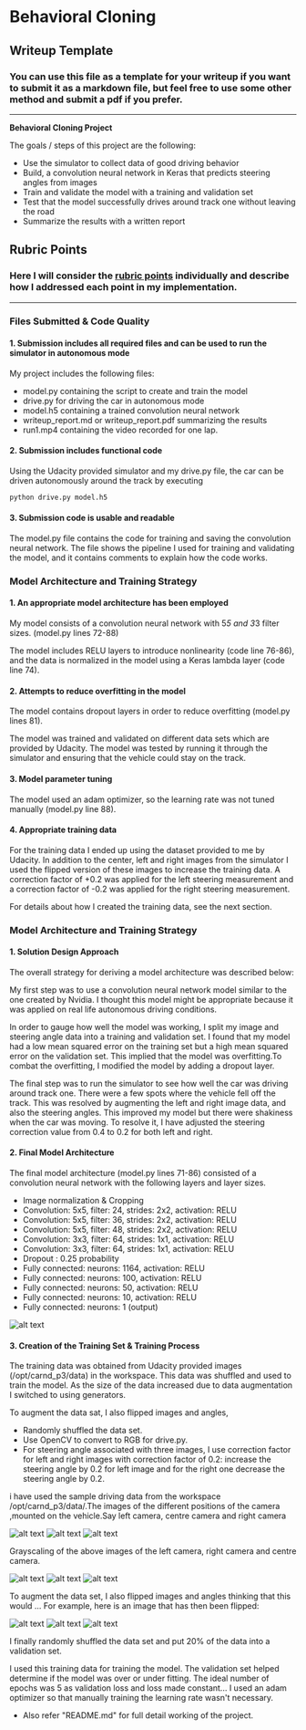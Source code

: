 # **Behavioral Cloning** 

## Writeup Template

### You can use this file as a template for your writeup if you want to submit it as a markdown file, but feel free to use some other method and submit a pdf if you prefer.

---

**Behavioral Cloning Project**

The goals / steps of this project are the following:
* Use the simulator to collect data of good driving behavior
* Build, a convolution neural network in Keras that predicts steering angles from images
* Train and validate the model with a training and validation set
* Test that the model successfully drives around track one without leaving the road
* Summarize the results with a written report


[//]: # (Image References)

[image1]: ./examples/nvidia_architecture.PNG "Model Visualization"
[image2]: ./examples/left.jpg "Left Image"
[image3]: ./examples/centre.jpg "Centre Image"
[image4]: ./examples/right.jpg "Right Image"
[image5]: ./examples/left_gray.jpg "Left Grayscaling Image"
[image6]: ./examples/centre_gray.jpg "Centre Grayscaling Image"
[image7]: ./examples/right_gray.jpg "Right Grayscaling Image"
[image8]: ./examples/left_flip.jpg "Left Flipped Image"
[image9]: ./examples/centre_flip.jpg "Centre Flipped Image"
[image10]: ./examples/right_flip.jpg "Right Flipped Image"


## Rubric Points
### Here I will consider the [rubric points](https://review.udacity.com/#!/rubrics/432/view) individually and describe how I addressed each point in my implementation.  

---
### Files Submitted & Code Quality

#### 1. Submission includes all required files and can be used to run the simulator in autonomous mode

My project includes the following files:
* model.py containing the script to create and train the model
* drive.py for driving the car in autonomous mode
* model.h5 containing a trained convolution neural network 
* writeup_report.md or writeup_report.pdf summarizing the results
* run1.mp4 containing the video recorded for one lap.

#### 2. Submission includes functional code
Using the Udacity provided simulator and my drive.py file, the car can be driven autonomously around the track by executing 
```sh
python drive.py model.h5
```

#### 3. Submission code is usable and readable

The model.py file contains the code for training and saving the convolution neural network. The file shows the pipeline I used for training and validating the model, and it contains comments to explain how the code works.

### Model Architecture and Training Strategy

#### 1. An appropriate model architecture has been employed

My model consists of a convolution neural network with 5*5 and 3*3 filter sizes. (model.py lines 72-88) 

The model includes RELU layers to introduce nonlinearity (code line 76-86), and the data is normalized in the model using a Keras lambda layer (code line 74). 

#### 2. Attempts to reduce overfitting in the model

The model contains dropout layers in order to reduce overfitting (model.py lines 81). 

The model was trained and validated on different data sets which are provided by Udacity. The model was tested by running it through the simulator and ensuring that the vehicle could stay on the track.

#### 3. Model parameter tuning

The model used an adam optimizer, so the learning rate was not tuned manually (model.py line 88).

#### 4. Appropriate training data

For the training data I ended up using the dataset provided to me by Udacity. In addition to the center, left and right images from the simulator I used the flipped version of these images to increase the training data. A correction factor of +0.2 was applied for the left steering measurement and a correction factor of -0.2 was applied for the right steering measurement.

For details about how I created the training data, see the next section. 

### Model Architecture and Training Strategy
#### 1. Solution Design Approach
The overall strategy for deriving a model architecture was described below:

My first step was to use a convolution neural network model similar to the  one created by Nvidia. I thought this model might be appropriate because it was applied on real life autonomous driving conditions.

In order to gauge how well the model was working, I split my image and steering angle data into a training and validation set. I found that my model had a low mean squared error on the training set but a high mean squared error on the validation set. This implied that the model was overfitting.To combat the overfitting, I modified the model by adding a dropout layer.

The final step was to run the simulator to see how well the car was driving around track one. There were a few spots where the vehicle fell off the track. This was resolved by augmenting the left and right image data, and also the steering angles. This improved my model but there were shakiness when the car was moving. To resolve it, I have adjusted the steering correction value from 0.4 to 0.2 for both left and right.

#### 2. Final Model Architecture

The final model architecture (model.py lines 71-86) consisted of a convolution neural network with the following layers and layer sizes.

* Image normalization & Cropping
* Convolution: 5x5, filter: 24, strides: 2x2, activation: RELU
* Convolution: 5x5, filter: 36, strides: 2x2, activation: RELU
* Convolution: 5x5, filter: 48, strides: 2x2, activation: RELU
* Convolution: 3x3, filter: 64, strides: 1x1, activation: RELU
* Convolution: 3x3, filter: 64, strides: 1x1, activation: RELU
* Dropout : 0.25 probability
* Fully connected: neurons: 1164, activation: RELU
* Fully connected: neurons: 100, activation: RELU
* Fully connected: neurons: 50, activation: RELU
* Fully connected: neurons: 10, activation: RELU
* Fully connected: neurons: 1 (output)

![alt text][image1]

#### 3. Creation of the Training Set & Training Process
The training data was obtained from Udacity provided images (/opt/carnd_p3/data) in the workspace. This data was shuffled and used to 
train the model. As the size of the data increased due to data augmentation I switched to using generators.

To augment the data sat, I also flipped images and angles,
- Randomly shuffled the data set.
- Use OpenCV to convert to RGB for drive.py.
- For steering angle associated with three images, I use correction factor for left and right images with correction factor of 0.2: increase the steering angle by 0.2 for left image and for the right one  decrease the steering angle by 0.2.


i have used the sample driving data from the workspace /opt/carnd_p3/data/.The images of the different positions of the camera ,mounted on the vehicle.Say left camera, centre camera and right camera

![alt text][image2]
![alt text][image3]
![alt text][image4]

Grayscaling of the above images of the left camera, right camera and centre camera.

![alt text][image5]
![alt text][image6]
![alt text][image7]


To augment the data set, I also flipped images and angles thinking that this would ... For example, here is an image that has then been flipped:

![alt text][image8]
![alt text][image9]
![alt text][image10]


I finally randomly shuffled the data set and put 20% of the data into a validation set. 

I used this training data for training the model. The validation set helped determine if the model was over or under fitting. The ideal number of epochs was 5 as validation loss and loss made constant... I used an adam optimizer so that manually training the learning rate wasn't necessary.

* Also refer "README.md" for full detail working of the project.